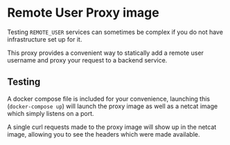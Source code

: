 # Remote User Proxy image

Testing `REMOTE_USER` services can sometimes be complex if you do not have
infrastructure set up for it.

This proxy provides a convenient way to statically add a remote user username
and proxy your request to a backend service.

## Testing

A docker compose file is included for your convenience, launching this
(`docker-compose up`) will launch the proxy image as well as a netcat image
which simply listens on a port.

A single curl requests made to the proxy image will show up in the netcat image,
allowing you to see the headers which were made available.
